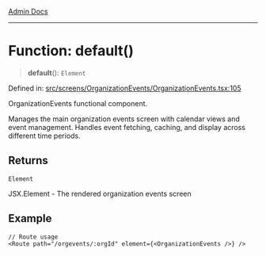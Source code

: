 [Admin Docs](/)

***

# Function: default()

> **default**(): `Element`

Defined in: [src/screens/OrganizationEvents/OrganizationEvents.tsx:105](https://github.com/PalisadoesFoundation/talawa-admin/blob/main/src/screens/OrganizationEvents/OrganizationEvents.tsx#L105)

OrganizationEvents functional component.

Manages the main organization events screen with calendar views and event management.
Handles event fetching, caching, and display across different time periods.

## Returns

`Element`

JSX.Element - The rendered organization events screen

## Example

```tsx
// Route usage
<Route path="/orgevents/:orgId" element={<OrganizationEvents />} />
```
